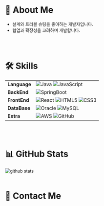 # 🚀 About Me
- 설계와 트러블 슈팅을 좋아하는 개발자입니다.
- 협업과 확장성을 고려하며 개발합니다.

<br><br>


# 🛠 Skills
|||
|--|--|
|**Language**|![Java](https://img.shields.io/badge/java-%23ED8B00.svg?style=for-the-badge&logo=openjdk&logoColor=white) ![JavaScript](https://img.shields.io/badge/javascript-%23323330.svg?style=for-the-badge&logo=javascript&logoColor=%23F7DF1E)|
|**BackEnd**|![SpringBoot](https://img.shields.io/badge/springboot-%236DB33F.svg?style=for-the-badge&logo=spring&logoColor=white)|
|**FrontEnd**|![React](https://img.shields.io/badge/react-%2320232a.svg?style=for-the-badge&logo=react&logoColor=%2361DAFB) ![HTML5](https://img.shields.io/badge/html5-%23E34F26.svg?style=for-the-badge&logo=html5&logoColor=white) ![CSS3](https://img.shields.io/badge/css3-%231572B6.svg?style=for-the-badge&logo=css3&logoColor=white)|
|**DataBase**|![Oracle](https://img.shields.io/badge/Oracle-F80000?style=for-the-badge&logo=oracle&logoColor=white) ![MySQL](https://img.shields.io/badge/mysql-%2300f.svg?style=for-the-badge&logo=mysql&logoColor=white)|
|**Extra**|![AWS](https://img.shields.io/badge/AWS-%23FF9900.svg?style=for-the-badge&logo=amazon-aws&logoColor=white) ![GitHub](https://img.shields.io/badge/github-%23121011.svg?style=for-the-badge&logo=github&logoColor=white)|

<br><br>


# 📊 GitHub Stats
![github stats](https://github-readme-stats.vercel.app/api?username=coffebara)
<br><br>


# 🔗 Contact Me

